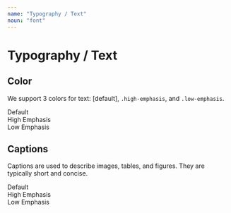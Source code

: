 ```yaml
---
name: "Typography / Text"
noun: "font"
---
```


# Typography / Text

## Color

We support 3 colors for text: \[default\], `.high-emphasis`, and `.low-emphasis`.

<div class="flex">
  <div>Default</div>
  <div class="text-high-emphasis">High Emphasis</div>
  <div class="text-low-emphasis">Low Emphasis</div>
</div>

## Captions

Captions are used to describe images, tables, and figures. They are typically short and concise.

<div class="flex">
  <div class="text-caption">Default</div>
  <div class="text-caption text-high-emphasis">High Emphasis</div>
  <div class="text-caption text-low-emphasis">Low Emphasis</div>
</div>


